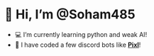 # 👋 Hi, I’m @Soham485

- 💻 I’m currently learning python and weak AI!
- 🤖 I have coded a few discord bots like **[Pixl](https://discordbotlist.com/bots/pixl)**!



